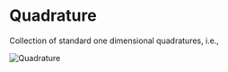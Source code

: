 Quadrature
==========

Collection of standard one dimensional quadratures, i.e.,

![Quadrature](https://github.com/sivaramambikasaran/Quadrature/blob/master/images/Quadrature.png)

